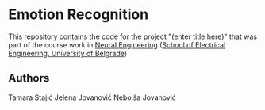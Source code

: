 # Emotion Recognition

This repository contains the code for the project "(enter title here)" that was part of the course work in [Neural Engineering](http://automatika.etf.bg.ac.rs/sr/13m051ni) ([School of Electrical Engineering, University of Belgrade](https://www.etf.bg.ac.rs/))

## Authors
Tamara Stajić 
Jelena Jovanović 
Nebojša Jovanović 

